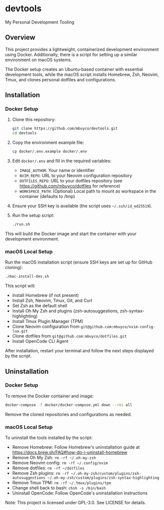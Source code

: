 # devtools

My Personal Development Tooling

## Overview

This project provides a lightweight, containerized development environment using Docker. Additionally, there is a script for setting up a similar environment on macOS systems.

The Docker setup creates an Ubuntu-based container with essential development tools, while the macOS script installs Homebrew, Zsh, Neovim, Tmux, and clones personal dotfiles and configurations.

## Installation

### Docker Setup

1. Clone this repository:
   ```bash
   git clone https://github.com/mbuyco/devtools.git
   cd devtools
   ```

2. Copy the environment example file:
   ```bash
   cp docker/.env.example docker/.env
   ```

3. Edit `docker/.env` and fill in the required variables:
    - `IMAGE_AUTHOR`: Your name or identifier
    - `NVIM_REPO`: URL to your Neovim configuration repository
    - `DOTFILES_REPO`: URL to your dotfiles repository (see https://github.com/mbuyco/dotfiles for reference)
    - `WORKSPACE_PATH`: (Optional) Local path to mount as workspace in the container (defaults to /tmp)

4. Ensure your SSH key is available (the script uses `~/.ssh/id_ed25519`).

5. Run the setup script:
   ```bash
   ./run.sh
   ```

This will build the Docker image and start the container with your development environment.

### macOS Local Setup

Run the macOS installation script (ensure SSH keys are set up for GitHub cloning):
```bash
./mac-install-dev.sh
```

This script will:
- Install Homebrew (if not present)
- Install Zsh, Neovim, Tmux, Git, and Curl
- Set Zsh as the default shell
- Install Oh My Zsh and plugins (zsh-autosuggestions, zsh-syntax-highlighting)
- Install Tmux Plugin Manager (TPM)
- Clone Neovim configuration from `git@github.com:mbuyco/nvim-config-lua.git`
- Clone dotfiles from `git@github.com:mbuyco/dotfiles.git`
- Install OpenCode CLI Agent

After installation, restart your terminal and follow the next steps displayed by the script.

## Uninstallation

### Docker Setup

To remove the Docker container and image:
```bash
docker-compose -f docker/docker-compose.yml down --rmi all
```

Remove the cloned repositories and configurations as needed.

### macOS Local Setup

To uninstall the tools installed by the script:
- Remove Homebrew: Follow Homebrew's uninstallation guide at https://docs.brew.sh/FAQ#how-do-i-uninstall-homebrew
- Remove Oh My Zsh: `rm -rf ~/.oh-my-zsh`
- Remove Neovim config: `rm -rf ~/.config/nvim`
- Remove dotfiles: `rm -rf ~/dotfiles`
- Remove Zsh plugins: `rm -rf ~/.oh-my-zsh/custom/plugins/zsh-autosuggestions ~/.oh-my-zsh/custom/plugins/zsh-syntax-highlighting`
- Remove Tmux TPM: `rm -rf ~/.tmux/plugins/tpm`
- Change shell back to bash: `chsh -s /bin/bash`
- Uninstall OpenCode: Follow OpenCode's uninstallation instructions

Note: This project is licensed under GPL-3.0. See LICENSE for details.
